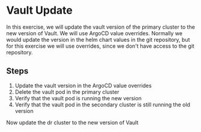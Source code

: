 Vault Update
===
In this exercise, we will update the vault version of the primary cluster to the new version of Vault.
We will use ArgoCD value overrides. Normally we would update the version in the helm chart values in the git repository, but for this exercise we will use overrides, since we don't have access to the git repository.

## Steps
1. Update the vault version in the ArgoCD value overrides
2. Delete the vault pod in the primary cluster
3. Verify that the vault pod is running the new version
4. Verify that the vault pod in the secondary cluster is still running the old version

Now update the dr cluster to the new version of Vault
